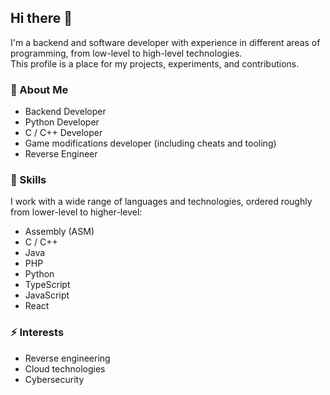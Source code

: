 ## Hi there 👋

I'm a backend and software developer with experience in different areas of programming, from low-level to high-level technologies.  
This profile is a place for my projects, experiments, and contributions.

### 🤝 About Me
- Backend Developer  
- Python Developer  
- C / C++ Developer  
- Game modifications developer (including cheats and tooling)  
- Reverse Engineer  

### 🎯 Skills
I work with a wide range of languages and technologies, ordered roughly from lower-level to higher-level:

- Assembly (ASM)  
- C / C++  
- Java  
- PHP  
- Python  
- TypeScript  
- JavaScript  
- React  

### ⚡ Interests
- Reverse engineering  
- Cloud technologies  
- Cybersecurity  
